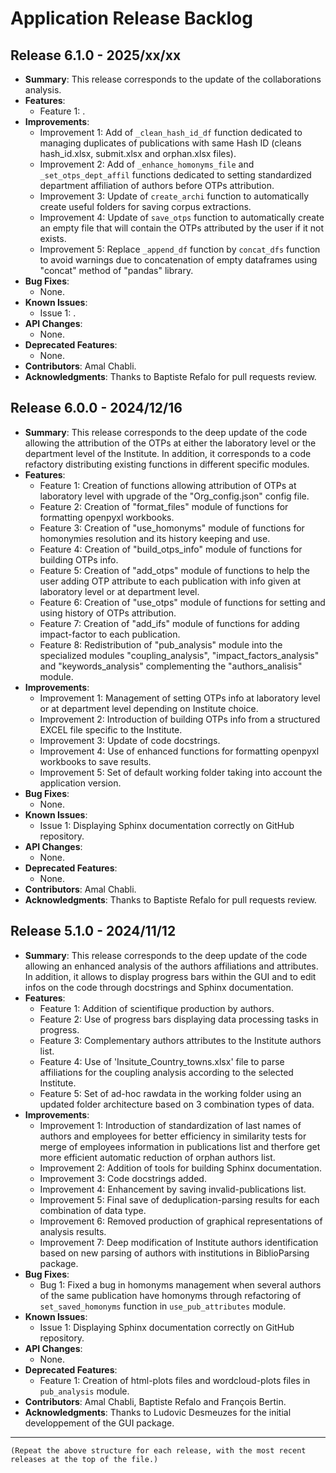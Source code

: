 # Application Release Backlog

## Release 6.1.0 - 2025/xx/xx
* **Summary**: This release corresponds to the update of the collaborations analysis.
* **Features**:
  - Feature 1: .
* **Improvements**:
  - Improvement 1: Add of `_clean_hash_id_df` function dedicated to managing duplicates of publications with same Hash ID (cleans hash_id.xlsx, submit.xlsx and orphan.xlsx files).
  - Improvement 2: Add of `_enhance_homonyms_file` and `_set_otps_dept_affil` functions dedicated to setting standardized department affiliation of authors before OTPs attribution.
  - Improvement 3: Update of `create_archi` function to automatically create useful folders for saving corpus extractions.
  - Improvement 4: Update of `save_otps` function to automatically create an empty file that will contain the OTPs attributed by the user if it not exists.
  - Improvement 5: Replace `_append_df` function by `concat_dfs` function to avoid warnings due to concatenation of empty dataframes using "concat" method of "pandas" library.
* **Bug Fixes**:
  - None.
* **Known Issues**:
  - Issue 1: .
* **API Changes**:
  - None.
* **Deprecated Features**:
  - None.
* **Contributors**: Amal Chabli.
* **Acknowledgments**: Thanks to Baptiste Refalo for pull requests review.
    
## Release 6.0.0 - 2024/12/16
* **Summary**: This release corresponds to the deep update of the code allowing the attribution of the OTPs at either the laboratory level or the department level of the Institute. In addition, it corresponds to a code refactory distributing existing functions in different specific modules.
* **Features**:
  - Feature 1: Creation of functions allowing attribution of OTPs at laboratory level with upgrade of the "<institute>Org_config.json" config file.
  - Feature 2: Creation of "format_files" module of functions for formatting openpyxl workbooks.
  - Feature 3: Creation of "use_homonyms" module of functions for homonymies resolution and its history keeping and use.
  - Feature 4: Creation of "build_otps_info" module of functions for building OTPs info.
  - Feature 5: Creation of "add_otps" module of functions to help the user adding OTP attribute to each publication with info given at laboratory level or at department level.
  - Feature 6: Creation of "use_otps" module of functions for setting and using history of OTPs attribution.
  - Feature 7: Creation of "add_ifs" module of functions for adding impact-factor to each publication.
  - Feature 8: Redistribution of "pub_analysis" module into the specialized modules "coupling_analysis", "impact_factors_analysis" and "keywords_analysis" complementing the "authors_analisis" module.
* **Improvements**:
  - Improvement 1: Management of setting OTPs info at laboratory level or at department level depending on Institute choice.
  - Improvement 2: Introduction of building OTPs info from a structured EXCEL file specific to the Institute.
  - Improvement 3: Update of code docstrings.
  - Improvement 4: Use of enhanced functions for formatting openpyxl workbooks to save results.
  - Improvement 5: Set of default working folder taking into account the application version.
* **Bug Fixes**:
  - None.
* **Known Issues**:
  - Issue 1: Displaying Sphinx documentation correctly on GitHub repository.
* **API Changes**:
  - None.
* **Deprecated Features**:
  - None.
* **Contributors**: Amal Chabli.
* **Acknowledgments**: Thanks to Baptiste Refalo for pull requests review.

## Release 5.1.0 - 2024/11/12
* **Summary**: This release corresponds to the deep update of the code allowing an enhanced analysis of the authors affiliations and attributes. In addition, it allows to display progress bars within the GUI and to edit infos on the code through docstrings and Sphinx documentation.
* **Features**:
  - Feature 1: Addition of scientifique production by authors.
  - Feature 2: Use of progress bars displaying data processing tasks in progress.
  - Feature 3: Complementary authors attributes to the Institute authors list.
  - Feature 4: Use of 'Insitute_Country_towns.xlsx' file to parse affiliations for the coupling analysis according to the selected Institute.
  - Feature 5: Set of ad-hoc rawdata in the working folder using an updated folder architecture based on 3 combination types of data.
* **Improvements**:
  - Improvement 1: Introduction of standardization of last names of authors and employees for better efficiency in similarity tests for merge of employees information in publications list and therfore get more efficient automatic reduction of orphan authors list.
  - Improvement 2: Addition of tools for building Sphinx documentation.
  - Improvement 3: Code docstrings added.
  - Improvement 4: Enhancement by saving invalid-publications list.
  - Improvement 5: Final save of deduplication-parsing results for each combination of data type.
  - Improvement 6: Removed production of graphical representations of analysis results.
  - Improvement 7: Deep modification of Institute authors identification based on new parsing of authors with institutions in BiblioParsing package.
* **Bug Fixes**:
  - Bug 1: Fixed a bug in homonyms management when several authors of the same publication have homonyms through refactoring of `set_saved_homonyms`  function in `use_pub_attributes` module.
* **Known Issues**:
  - Issue 1: Displaying Sphinx documentation correctly on GitHub repository.
* **API Changes**:
  - None.
* **Deprecated Features**:
  - Feature 1: Creation of html-plots files and wordcloud-plots files in `pub_analysis` module.
* **Contributors**: Amal Chabli, Baptiste Refalo and François Bertin.
* **Acknowledgments**: Thanks to Ludovic Desmeuzes for the initial developpement of the GUI package.

---
```
(Repeat the above structure for each release, with the most recent releases at the top of the file.)
```

